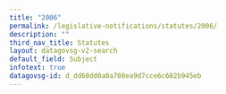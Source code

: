 ```yaml
---
title: "2006"
permalink: /legislative-notifications/statutes/2006/
description: ""
third_nav_title: Statutes
layout: datagovsg-v2-search
default_field: Subject
infotext: true
datagovsg-id: d_dd60dd0a0a708ea9d7cce6c602b945eb
---
```

